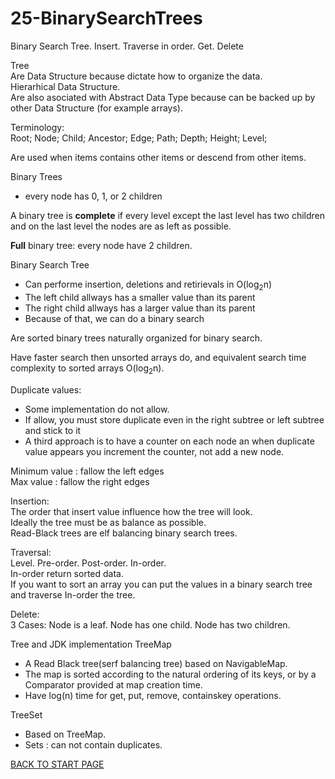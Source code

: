# 25-BinarySearchTrees
Binary Search Tree. Insert. Traverse in order.  Get. Delete

Tree  
Are Data Structure because dictate how to organize the data.  
Hierarhical Data Structure.  
Are also asociated with Abstract Data Type because can be backed up by other Data Structure (for example arrays).  

Terminology:  
Root; Node; Child; Ancestor; Edge; Path; Depth; Height; Level;  

Are used when items contains other items or descend from other items.  

Binary Trees  
-  every node has 0, 1, or 2 children  

A binary tree is **complete** if every level except the last level has two children and on the last level the nodes are as left as possible.  

**Full** binary tree: every node have 2 children.  

Binary Search Tree  

-  Can performe insertion, deletions and retirievals in O(log<sub>2</sub>n)  
-  The left child allways has a smaller value than its parent  
-  The right child allways has a larger value than its parent
-  Because of that, we can do a binary search

Are sorted binary trees naturally organized for binary search.  

Have faster search then unsorted arrays do, and equivalent search time complexity to sorted arrays O(log<sub>2</sub>n).  

Duplicate values:  
-  Some implementation do not allow.  
-  If allow, you must store duplicate even in the right subtree or left subtree and stick to it  
-  A third approach is to have a counter on each node an when duplicate value appears you increment the counter, not add a new node.  

Minimum value : fallow the left edges  
Max value : fallow the right edges  

Insertion:  
The order that insert value influence how the tree will look.  
Ideally the tree must be as balance as possible.  
Read-Black trees are elf balancing binary search trees.  

Traversal:  
Level. Pre-order. Post-order. In-order.  
In-order return sorted data.  
If you want to sort an array you can put the values in a binary search tree and traverse In-order the tree.  

Delete:  
3 Cases: Node is a leaf. Node has one child. Node has two children.  



Tree and JDK implementation
TreeMap  
-  A Read Black tree(serf balancing tree) based on NavigableMap.  
-  The map is sorted according to the natural ordering of its keys, or by a Comparator provided at map creation time.  
-  Have log(n) time for get, put, remove, containskey operations.  

TreeSet  
-  Based on TreeMap.  
-  Sets : can not contain duplicates.  



[BACK TO START PAGE](https://github.com/FlorescuAndrei/Start.git)


